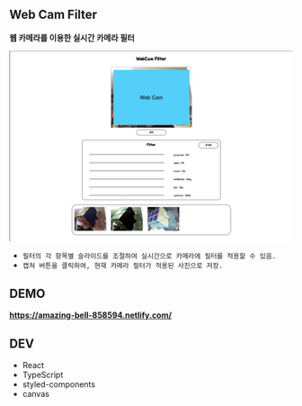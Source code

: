 ## Web Cam Filter

**웹 카메라를 이용한 실시간 카메라 필터**

![main](https://github.com/gyeol1212/WebCamFilter/raw/master/main.png)

- `필터의 각 항목별 슬라이드를 조절하여 실시간으로 카메라에 필터를 적용할 수 있음.`
- `캡쳐 버튼을 클릭하여, 현재 카메라 필터가 적용된 사진으로 저장.`

## DEMO

**https://amazing-bell-858594.netlify.com/**

## DEV

- React
- TypeScript
- styled-components
- canvas

